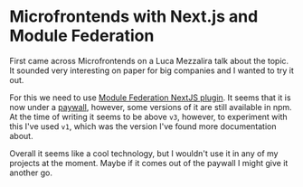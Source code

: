 # Microfrontends with Next.js and Module Federation

First came across Microfrontends on a Luca Mezzalira talk about the topic. It sounded very interesting on paper for big companies and I wanted to try it out.

For this we need to use [Module Federation NextJS plugin](https://www.npmjs.com/package/@module-federation/nextjs-mf). It seems that it is now under a [paywall](https://app.privjs.com/buy/packageDetail?pkg=@module-federation/nextjs-mf), however, some versions of it are still available in npm. At the time of writing it seems to be above `v3`, however, to experiment with this I've used `v1`, which was the version I've found more documentation about.

Overall it seems like a cool technology, but I wouldn't use it in any of my projects at the moment. Maybe if it comes out of the paywall I might give it another go.
